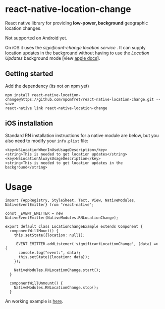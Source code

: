 
# react-native-location-change

React native library for providing **low-power, background** geographic location changes.  

Not supported on Android yet.

On iOS it uses the _significant-change location service_ . It can supply location updates in the background without having to use the _Location Updates_ background mode [view [apple docs](https://developer.apple.com/library/content/documentation/UserExperience/Conceptual/LocationAwarenessPG/CoreLocation/CoreLocation.html)].

## Getting started

Add the dependency (its not on npm yet)

    npm install react-native-location-change@https://github.com/npomfret/react-native-location-change.git --save
    react-native link react-native-location-change


## iOS installation

Standard RN installation instructions for a native module are below, but you also need to modify your `info.plist` file:

	<key>NSLocationWhenInUseUsageDescription</key>
    <string>This is needed to get location updates</string>
	<key>NSLocationAlwaysUsageDescription</key>
    <string>This is needed to get location updates in the background</string>
    
# Usage    

    import {AppRegistry, StyleSheet, Text, View, NativeModules, NativeEventEmitter} from "react-native";
    
    const _EVENT_EMITTER = new NativeEventEmitter(NativeModules.RNLocationChange);
    
    export default class LocationChangeExample extends Component {
      componentWillMount() {
        this.setState({location: null});
    
        _EVENT_EMITTER.addListener('significantLocationChange', (data) => {
          console.log("event:", data);
          this.setState({location: data});
        });
    
        NativeModules.RNLocationChange.start();
      }
    
      componentWillUnmount() {
        NativeModules.RNLocationChange.stop();
      }

An working example is [here](https://github.com/npomfret/react-native-location-change-example).
